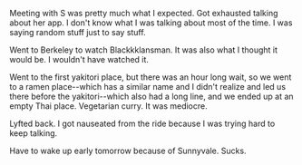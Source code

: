 Meeting with S was pretty much what I expected. Got exhausted talking about her app. I don't know what I was talking about most of the time. I was saying random stuff just to say stuff.

Went to Berkeley to watch Blackkklansman. It was also what I thought it would be. I wouldn't have watched it.

Went to the first yakitori place, but there was an hour long wait, so we went to a ramen place--which has a similar name and I didn't realize and led us there before the yakitori--which also had a long line, and we ended up at an empty Thai place. Vegetarian curry. It was mediocre.

Lyfted back. I got nauseated from the ride because I was trying hard to keep talking.

Have to wake up early tomorrow because of Sunnyvale. Sucks.
